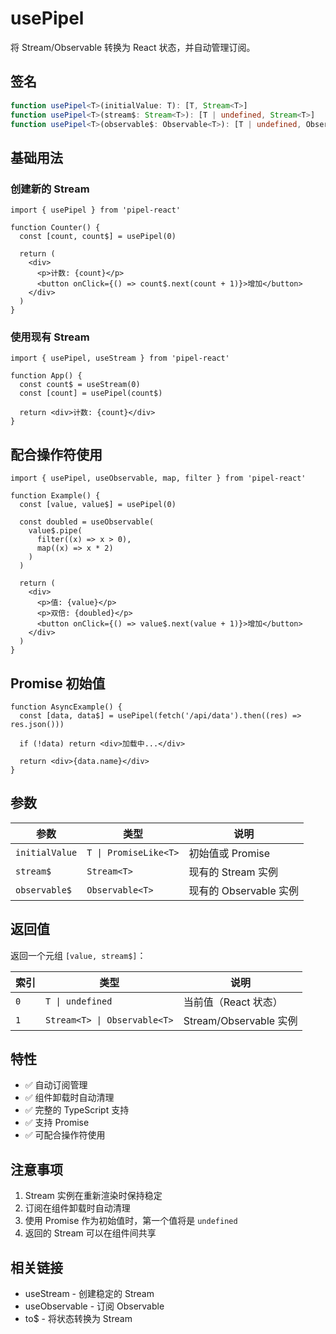 # usePipel

将 Stream/Observable 转换为 React 状态，并自动管理订阅。

## 签名

```typescript
function usePipel<T>(initialValue: T): [T, Stream<T>]
function usePipel<T>(stream$: Stream<T>): [T | undefined, Stream<T>]
function usePipel<T>(observable$: Observable<T>): [T | undefined, Observable<T>]
```

## 基础用法

### 创建新的 Stream

```tsx
import { usePipel } from 'pipel-react'

function Counter() {
  const [count, count$] = usePipel(0)

  return (
    <div>
      <p>计数: {count}</p>
      <button onClick={() => count$.next(count + 1)}>增加</button>
    </div>
  )
}
```

### 使用现有 Stream

```tsx
import { usePipel, useStream } from 'pipel-react'

function App() {
  const count$ = useStream(0)
  const [count] = usePipel(count$)

  return <div>计数: {count}</div>
}
```

## 配合操作符使用

```tsx
import { usePipel, useObservable, map, filter } from 'pipel-react'

function Example() {
  const [value, value$] = usePipel(0)

  const doubled = useObservable(
    value$.pipe(
      filter((x) => x > 0),
      map((x) => x * 2)
    )
  )

  return (
    <div>
      <p>值: {value}</p>
      <p>双倍: {doubled}</p>
      <button onClick={() => value$.next(value + 1)}>增加</button>
    </div>
  )
}
```

## Promise 初始值

```tsx
function AsyncExample() {
  const [data, data$] = usePipel(fetch('/api/data').then((res) => res.json()))

  if (!data) return <div>加载中...</div>

  return <div>{data.name}</div>
}
```

## 参数

| 参数           | 类型                  | 说明                   |
| -------------- | --------------------- | ---------------------- |
| `initialValue` | `T \| PromiseLike<T>` | 初始值或 Promise       |
| `stream$`      | `Stream<T>`           | 现有的 Stream 实例     |
| `observable$`  | `Observable<T>`       | 现有的 Observable 实例 |

## 返回值

返回一个元组 `[value, stream$]`：

| 索引 | 类型                         | 说明                   |
| ---- | ---------------------------- | ---------------------- |
| `0`  | `T \| undefined`             | 当前值（React 状态）   |
| `1`  | `Stream<T> \| Observable<T>` | Stream/Observable 实例 |

## 特性

- ✅ 自动订阅管理
- ✅ 组件卸载时自动清理
- ✅ 完整的 TypeScript 支持
- ✅ 支持 Promise
- ✅ 可配合操作符使用

## 注意事项

1. Stream 实例在重新渲染时保持稳定
2. 订阅在组件卸载时自动清理
3. 使用 Promise 作为初始值时，第一个值将是 `undefined`
4. 返回的 Stream 可以在组件间共享

## 相关链接

- useStream - 创建稳定的 Stream
- useObservable - 订阅 Observable
- to$ - 将状态转换为 Stream

